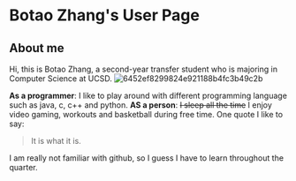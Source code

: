 # Botao Zhang's User Page

## About me

Hi, this is Botao Zhang, a second-year transfer student who is majoring in Computer Science at UCSD.
![6452ef8299824e921188b4fc3b49c2b](https://user-images.githubusercontent.com/97600878/230729081-3cae2e2a-bc8a-4b37-9d50-679657cf2d14.jpg)

**As a programmer**: I like to play around with different programming language such as java, c, c++ and python.
**AS a person**: ~~I sleep all the time~~ I enjoy video gaming, workouts and basketball during free time.
One quote I like to say:
> It is what it is.

I am really not familiar with github, so I guess I have to learn throughout the quarter.
